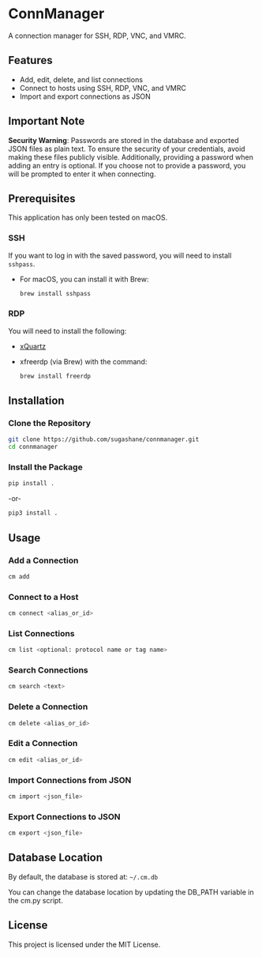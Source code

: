 # ConnManager

A connection manager for SSH, RDP, VNC, and VMRC.

## Features

- Add, edit, delete, and list connections
- Connect to hosts using SSH, RDP, VNC, and VMRC
- Import and export connections as JSON

## Important Note

**Security Warning**: Passwords are stored in the database and exported JSON files as plain text. To ensure the security of your credentials, avoid making these files publicly visible. Additionally, providing a password when adding an entry is optional. If you choose not to provide a password, you will be prompted to enter it when connecting.

## Prerequisites

This application has only been tested on macOS.

### SSH

If you want to log in with the saved password, you will need to install `sshpass`.

- For macOS, you can install it with Brew:

  ```sh
  brew install sshpass
  ```

### RDP

You will need to install the following:

- [xQuartz](https://www.xquartz.org/)

- xfreerdp (via Brew) with the command:

  ```sh
  brew install freerdp
  ```

## Installation

### Clone the Repository

```sh
git clone https://github.com/sugashane/connmanager.git
cd connmanager
```

### Install the Package

```sh
pip install .
```

-or-

```sh
pip3 install .
```

## Usage

### Add a Connection

```sh
cm add
```

### Connect to a Host

```sh
cm connect <alias_or_id>
```

### List Connections

```sh
cm list <optional: protocol name or tag name>
```

### Search Connections

```sh
cm search <text>
```

### Delete a Connection

```sh
cm delete <alias_or_id>
```

### Edit a Connection

```sh
cm edit <alias_or_id>
```

### Import Connections from JSON

```sh
cm import <json_file>
```

### Export Connections to JSON

```sh
cm export <json_file>
```

## Database Location

By default, the database is stored at: `~/.cm.db`

You can change the database location by updating the DB_PATH variable in the cm.py script.

## License

This project is licensed under the MIT License.
